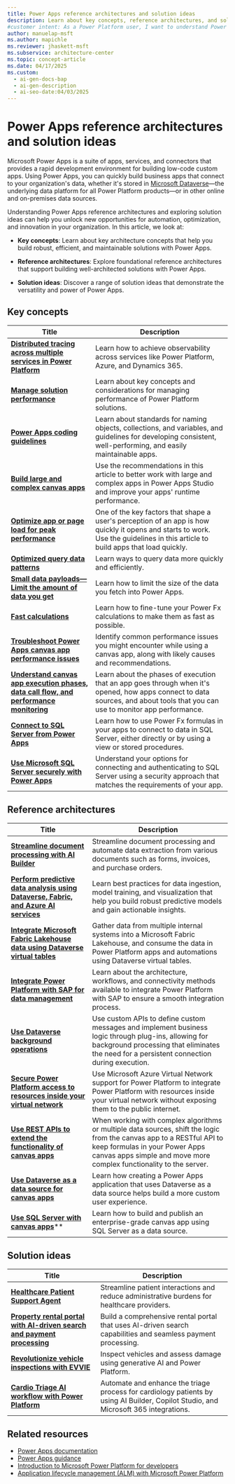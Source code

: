 ```yaml
---
title: Power Apps reference architectures and solution ideas
description: Learn about key concepts, reference architectures, and solution ideas to build robust and maintainable Power Apps solutions.
#customer intent: As a Power Platform user, I want to understand Power Apps key concepts, reference architectures, and solution ideas so that I can design robust and maintainable solutions.
author: manuelap-msft
ms.author: mapichle
ms.reviewer: jhaskett-msft
ms.subservice: architecture-center
ms.topic: concept-article
ms.date: 04/17/2025
ms.custom:
  - ai-gen-docs-bap
  - ai-gen-description
  - ai-seo-date:04/03/2025
---
```


# Power Apps reference architectures and solution ideas

Microsoft Power Apps is a suite of apps, services, and connectors that provides a rapid development environment for building low-code custom apps. Using Power Apps, you can quickly build business apps that connect to your organization's data, whether it's stored in [Microsoft Dataverse](/powerapps/maker/data-platform/data-platform-intro)&mdash;the underlying data platform for all Power Platform products&mdash;or in other online and on-premises data sources.

Understanding Power Apps reference architectures and exploring solution ideas can help you unlock new opportunities for automation, optimization, and innovation in your organization. In this article, we look at:

- **Key concepts**: Learn about key architecture concepts that help you build robust, efficient, and maintainable solutions with Power Apps.

- **Reference architectures**: Explore foundational reference architectures that support building well-architected solutions with Power Apps.

- **Solution ideas**: Discover a range of solution ideas that demonstrate the versatility and power of Power Apps.

## Key concepts

| Title | Description |
| --- | --- |
| [**Distributed tracing across multiple services in Power Platform**](../key-concepts/distributed-tracing.md) | Learn how to achieve observability across services like Power Platform, Azure, and Dynamics 365. |
| **[Manage solution performance](performance/overview.md)** | Learn about key concepts and considerations for managing  performance of Power Platform solutions. |
| [**Power Apps coding guidelines**](/power-apps/guidance/coding-guidelines/overview) | Learn about standards for naming objects, collections, and variables, and guidelines for developing consistent, well-performing, and easily maintainable apps. |
| [**Build large and complex canvas apps**](/power-apps/maker/canvas-apps/working-with-large-apps) | Use the recommendations in this article to better work with large and complex apps in Power Apps Studio and improve your apps' runtime performance. |
| [**Optimize app or page load for peak performance**](/power-apps/maker/canvas-apps/fast-app-page-load) | One of the key factors that shape a user's perception of an app is how quickly it opens and starts to work. Use the guidelines in this article to build apps that load quickly. |
| [**Optimized query data patterns**](/power-apps/maker/canvas-apps/optimized-query-data-patterns) | Learn ways to query data more quickly and efficiently. |
| [**Small data payloads&mdash;Limit the amount of data you get**](/power-apps/maker/canvas-apps/small-data-payloads) | Learn how to limit the size of the data you fetch into Power Apps. |
| [**Fast calculations**](/power-apps/maker/canvas-apps/efficient-calculations) | Learn how to fine-tune your Power Fx calculations to make them as fast as possible. |
| [**Troubleshoot Power Apps canvas app performance issues**](/troubleshoot/power-platform/power-apps/canvas-app-performance/troubleshoot-perf-table) | Identify common performance issues you might encounter while using a canvas app, along with likely causes and recommendations. |
| [**Understand canvas app execution phases, data call flow, and performance monitoring**](/power-apps/maker/canvas-apps/execution-phases-data-flow) | Learn about the phases of execution that an app goes through when it's opened, how apps connect to data sources, and about tools that you can use to monitor app performance. |  
| [**Connect to SQL Server from Power Apps**](/power-apps/maker/canvas-apps/connections/connection-azure-sqldatabase) | Learn how to use Power Fx formulas in your apps to connect to data in SQL Server, either directly or by using a view or stored procedures. |
| [**Use Microsoft SQL Server securely with Power Apps**](/power-apps/maker/canvas-apps/connections/sql-server-security) | Understand your options for connecting and authenticating to SQL Server using a security approach that matches the requirements of your app. |

## Reference architectures

| Title | Description |
| --- | --- |
| [**Streamline document processing with AI Builder**](../reference-architectures/ai-document-processing.md) | Streamline document processing and automate data extraction from various documents such as forms, invoices, and purchase orders. |
| [**Perform predictive data analysis using Dataverse, Fabric, and Azure AI services**](../reference-architectures/ai-predictive-data-analysis.md) | Learn best practices for data ingestion, model training, and visualization that help you build robust predictive models and gain actionable insights. |
| [**​​Integrate Microsoft Fabric Lakehouse data using Dataverse virtual tables**](../reference-architectures/app-integrate-lakehouse.md) | Gather data from multiple internal systems into a Microsoft Fabric Lakehouse, and consume the data in Power Platform apps and automations using Dataverse virtual tables. |
| [**Integrate Power Platform with SAP for data management**](../reference-architectures/arch-pattern-sap.md) | Learn about the architecture, workflows, and connectivity methods available to integrate Power Platform with SAP to ensure a smooth integration process. |
| [**Use Dataverse background operations**](../reference-architectures/dataverse-background-operations.md) | Use custom APIs to define custom messages and implement business logic through plug-ins, allowing for background processing that eliminates the need for a persistent connection during execution. |
| [**Secure Power Platform access to resources inside your virtual network**](../reference-architectures/secure-access-azure-resources.md) | Use Microsoft Azure Virtual Network support for Power Platform to integrate Power Platform with resources inside your virtual network without exposing them to the public internet. |
| [**Use REST APIs to extend the functionality of canvas apps**](../reference-architectures/custom-connector-canvas.md) | When working with complex algorithms or multiple data sources, shift the logic from the canvas app to a RESTful API to keep formulas in your Power Apps canvas apps simple and move more complex functionality to the server. |
| [**Use Dataverse as a data source for canvas apps​**](../reference-architectures/dataverse-canvas-app.md) | Learn how creating a Power Apps application that uses Dataverse as a data source helps build a more custom user experience. |
| [**Use SQL Server with canvas apps​**](../reference-architectures/sqlserver-canvas-app.md)** | Learn how to build and publish an enterprise-grade canvas app using SQL Server as a data source. |

## Solution ideas

| Title | Description |
| --- | --- |
| [**Healthcare Patient Support Agent**](../solution-ideas/agent-healthcare-patient-support.md) | Streamline patient interactions and reduce administrative burdens for healthcare providers. |
| [**Property rental portal with AI-driven search and payment processing**](../solution-ideas/agent-rental-portal.md) | Build a comprehensive rental portal that uses AI-driven search capabilities and seamless payment processing. |
| [**Revolutionize vehicle inspections with EVVIE**](../solution-ideas/app-evvie.md) | Inspect vehicles and assess damage using generative AI and Power Platform. |
| [**Cardio Triage AI workflow with Power Platform**](../solution-ideas/cardio-triage-agent.md) | Automate and enhance the triage process for cardiology patients by using AI Builder, Copilot Studio, and Microsoft 365 integrations. |

## Related resources

- [Power Apps documentation](/power-apps/)
- [Power Apps guidance](/power-apps/guidance/)
- [Introduction to Microsoft Power Platform for developers](/power-platform/developer/get-started)
- [Application lifecycle management (ALM) with Microsoft Power Platform](/power-platform/alm/)
